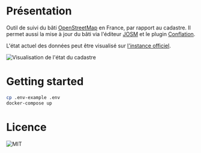 # Présentation

Outil de suivi du bâti [OpenStreetMap](https://openstreetmap.org) en France, par rapport au cadastre. Il permet aussi la mise à jour du bâti via l'éditeur [JOSM](https://josm.openstreetmap.de/) et le plugin [Conflation](http://wiki.openstreetmap.org/wiki/JOSM/Plugins/Conflation).

L'état actuel des données peut être visualisé sur [l'instance officiel](https://cadastre.damsy.net).

![Visualisation de l'état du cadastre](https://gitlab.com/bagage/batimap/uploads/fd5a17c60c3f26bc01564edbc0e77283/Capture_d_écran_de_2020-08-02_23-09-41.png)

# Getting started

```sh
cp .env-example .env
docker-compose up
```

# Licence

![MIT](./LICENSE)
